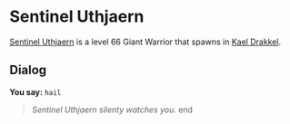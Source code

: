 # Sentinel Uthjaern



[Sentinel Uthjaern](/npc/113222) is a level 66 Giant Warrior that spawns in [Kael Drakkel](/zone/113).



## Dialog

**You say:** `hail`



>*Sentinel Uthjaern silenty watches you.*
end
